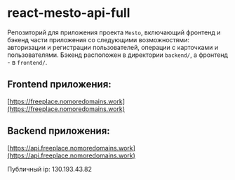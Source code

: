 # react-mesto-api-full
Репозиторий для приложения проекта `Mesto`, включающий фронтенд и бэкенд части приложения со следующими возможностями: авторизации и регистрации пользователей, операции с карточками и пользователями. Бэкенд расположен в директории `backend/`, а фронтенд - в `frontend/`. 
  
## Frontend приложения:
[https://freeplace.nomoredomains.work](https://freeplace.nomoredomains.work)

## Backend приложения:
[https://api.freeplace.nomoredomains.work](https://api.freeplace.nomoredomains.work)

Публичный ip: 130.193.43.82
